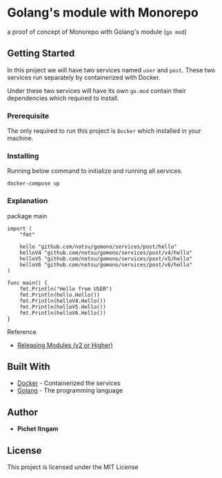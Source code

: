 # Golang's module with Monorepo

a proof of concept of Monorepo with Golang's module (`go mod`)

## Getting Started

In this project we will have two services named `user` and `post`. These two services run separately by containerized with Docker.

Under these two services will have its own `go.mod` contain their dependencies which required to install.

### Prerequisite

The only required to run this project is `Docker` which installed in your machine.

### Installing

Running below command to initialize and running all services.

```
docker-compose up
```

### Explanation

package main

```
import (
	"fmt"

	hello "github.com/notsu/gomono/services/post/hello"
	helloV4 "github.com/notsu/gomono/services/post/v4/hello"
	helloV5 "github.com/notsu/gomono/services/post/v5/hello"
	helloV6 "github.com/notsu/gomono/services/post/v6/hello"
)

func main() {
	fmt.Println("Hello from USER")
	fmt.Println(hello.Hello())
	fmt.Println(helloV4.Hello())
	fmt.Println(helloV5.Hello())
	fmt.Println(helloV6.Hello())
}
```

Reference
- [Releasing Modules (v2 or Higher)](https://github.com/golang/go/wiki/Modules#releasing-modules-v2-or-higher)


## Built With

- [Docker](https://www.docker.com/) - Containerized the services
- [Golang](https://golang.org/) - The programming language

## Author

- **Pichet Itngam**

## License

This project is licensed under the MIT License
